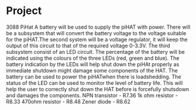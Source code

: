 # Project
3088 PiHat
A battery will be used to supply the piHAT with power. There will be a subsystem that will convert the battery voltage to the voltage suitable for the piHAT.The second system will be a voltage regulator, it will keep the output of this circuit to that of the required voltage 0-3.3V. The third subsystem consist of an LED circuit. The percentage of the battery will be indicated using the colours of the three LEDs (red, green and blue). The battery indication by the LEDs will help shut down the piHAt properly as immediate shutdown might damage some components of the HAT.
The battery can be used to power the piHATwhen there is loadshedding.
 The status of the LED can be used to monitor the level of battery life. This will help the user to correctly shut down the HAT before is forcefully shutsdown and damages the components.
NPN transistor - R7.36
1k ohm resistor - R8.33
470ohm resistor - R8.48
Zener diode - R8.62
